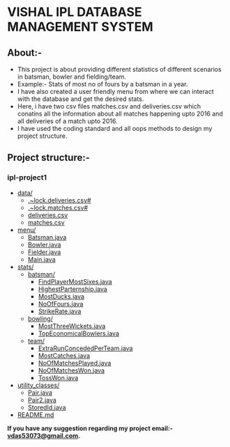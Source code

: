 # VISHAL IPL DATABASE MANAGEMENT SYSTEM

## About:-
 
- This project is about providing different statistics of different scenarios in batsman, bowler and fielding/team. <br>
- Example:- Stats of most no of fours by a batsman in a year. <br>
- I have also created a user friendly menu from where we can interact with the database and get the desired stats. <br>
- Here, i have two csv files matches.csv and deliveries.csv which conatins all the information about all matches happening upto 2016 and all deliveries of a 
   match upto 2016. <br>
- I have used the coding standard and all oops methods to design my project structure. <br>

 ## Project structure:-


### ipl-project1

* [data/](./ipl-project1/data)
  * [.~lock.deliveries.csv#](./ipl-project1/data/.~lock.deliveries.csv#)
  * [.~lock.matches.csv#](./ipl-project1/data/.~lock.matches.csv#)
  * [deliveries.csv](./ipl-project1/data/deliveries.csv)
  * [matches.csv](./ipl-project1/data/matches.csv)
* [menu/](./ipl-project1/menu)
  * [Batsman.java](./ipl-project1/menu/Batsman.java)
  * [Bowler.java](./ipl-project1/menu/Bowler.java)
  * [Fielder.java](./ipl-project1/menu/Fielder.java)
  * [Main.java](./ipl-project1/menu/Main.java)
* [stats/](./ipl-project1/stats)
  * [batsman/](./ipl-project1/stats/batsman)
    * [FindPlayerMostSixes.java](./ipl-project1/stats/batsman/FindPlayerMostSixes.java)
    * [HighestParternship.java](./ipl-project1/stats/batsman/HighestParternship.java)
    * [MostDucks.java](./ipl-project1/stats/batsman/MostDucks.java)
    * [NoOfFours.java](./ipl-project1/stats/batsman/NoOfFours.java)
    * [StrikeRate.java](./ipl-project1/stats/batsman/StrikeRate.java)
  * [bowling/](./ipl-project1/stats/bowling)
    * [MostThreeWickets.java](./ipl-project1/stats/bowling/MostThreeWickets.java)
    * [TopEconomicalBowlers.java](./ipl-project1/stats/bowling/TopEconomicalBowlers.java)
  * [team/](./ipl-project1/stats/team)
    * [ExtraRunConcededPerTeam.java](./ipl-project1/stats/team/ExtraRunConcededPerTeam.java)
    * [MostCatches.java](./ipl-project1/stats/team/MostCatches.java)
    * [NoOfMatchesPlayed.java](./ipl-project1/stats/team/NoOfMatchesPlayed.java)
    * [NoOfMatchesWon.java](./ipl-project1/stats/team/NoOfMatchesWon.java)
    * [TossWon.java](./ipl-project1/stats/team/TossWon.java)
* [utility_classes/](./ipl-project1/utility_classes)
  * [Pair.java](./ipl-project1/utility_classes/Pair.java)
  * [Pair2.java](./ipl-project1/utility_classes/Pair2.java)
  * [StoredId.java](./ipl-project1/utility_classes/StoredId.java)
* [README.md](./ipl-project1/README.md)

**If you have any suggestion regarding my project email:- vdas53073@gmail.com.**